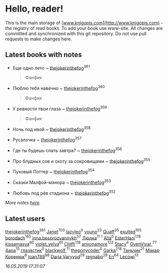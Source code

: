 # Hello, reader!
This is the main storage of [www.knigopis.com](http://www.knigopis.com) - the registry of read books.
To add your book use www-site. All changes are committed and synchronized with this git repository.
Do not use pull requests to make changes here.


## Latest books with notes
* Еще одно лето ~ [thejokerinthefog](users/317/317244423-vkontakte)<sup>361</sup>
    > Фанфик

* Люблю тебя навечно ~ [thejokerinthefog](users/317/317244423-vkontakte)<sup>360</sup>
    > Фанфик

* У ревности твои глаза ~ [thejokerinthefog](users/317/317244423-vkontakte)<sup>359</sup>
    > Фанфик

* Ночь под ивой ~ [thejokerinthefog](users/317/317244423-vkontakte)<sup>358</sup>

* Русалочка ~ [thejokerinthefog](users/317/317244423-vkontakte)<sup>357</sup>

* Где ты будешь спать завтра? ~ [thejokerinthefog](users/317/317244423-vkontakte)<sup>356</sup>

* Про блудных сов и охоту за сокровищами ~ [thejokerinthefog](users/317/317244423-vkontakte)<sup>355</sup>

* Пуховый Поттер ~ [thejokerinthefog](users/317/317244423-vkontakte)<sup>354</sup>

* Сказки Малфой-мэнора ~ [thejokerinthefog](users/317/317244423-vkontakte)<sup>353</sup>

* Любовь под рёв стадиона ~ [thejokerinthefog](users/317/317244423-vkontakte)<sup>352</sup>


_More notes [here](latest_books_with_notes.md)._


## Latest users
[thejokerinthefog](users/317/317244423-vkontakte)<sup>361</sup> 
[Janet](users/108/108113656204404967440-google)<sup>700</sup> 
[lazyleo](users/116/116845519572391639637-google)<sup>0</sup> 
[youno](users/302/302928912-vkontakte)<sup>23</sup> 
[Quaff](users/122/12267158-vkontakte)<sup>35</sup> 
[exulted](users/100/100599204551896265722-google)<sup>105</sup> 
[borodach](users/157/15706320-vkontakte)<sup>165</sup> 
[inna.besprozvannykh](users/733/73323849-yandex)<sup>57</sup> 
[Людка](users/111/111038749-vkontakte)<sup>11</sup> 
[](users/114/114792281744850455512-google)<sup>1</sup> 
[Alla](users/103/103352250712959229257-google)<sup>0</sup> 
[EsterHani](users/305/30558181-vkontakte)<sup>178</sup> 
[kissamasya](users/684/68439978-vkontakte)<sup>60</sup> 
[violet_velva](users/116/116961712580551399099-google)<sup>61</sup> 
[Chiffi](users/105/105831994080785626680-google)<sup>118</sup> 
[anvonamore](users/595/5957175-vkontakte)<sup>123</sup> 
[Stacy](users/309/30902475-vkontakte)<sup>4</sup> 
[GvenVivar ](users/158/158266434925901-facebook)<sup>77</sup> 
[4apa](users/117/117392596378069249667-google)<sup>15</sup> 
[глазастик](users/115/115257673890455357280-google)<sup>0</sup> 
[blackwolf ](users/236/236639644-vkontakte)<sup>11</sup> 
[theponycoder](users/195/195144442-vkontakte)<sup>0</sup> 
[Garka](users/115/115753719718250012620-google)<sup>218</sup> 
[Таньчик](users/209/2096581563762610-facebook)<sup>21</sup> 
[Макар Коренюк](users/126/126368737-vkontakte)<sup>6</sup> 
[joan789](users/240/2401650-vkontakte)<sup>98</sup> 
[Daria Varyvod](users/829/829893410524253-facebook)<sup>29</sup> 
[regnabo](users/870/870059322-yandex)<sup>29</sup> 
[En](users/333/333646551-vkontakte)<sup>64</sup> 
[Lecowi](users/521/521873425-vkontakte)<sup>13</sup> 


_16.05.2019 17:31:07_
